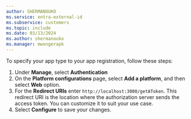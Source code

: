 ```yaml
---
author: SHERMANOUKO
ms.service: entra-external-id
ms.subservice: customers
ms.topic: include
ms.date: 03/13/2024
ms.author: shermanouko
ms.manager: mwongerapk
---
```


To specify your app type to your app registration, follow these steps:

1. Under **Manage**, select **Authentication** 
1. On the **Platform configurations** page, select **Add a platform**, and then select **Web** option.
1. For the **Redirect URIs** enter `http://localhost:3000/getAToken`. This redirect URI is the location where the authorization server sends the access token. You can customize it to suit your use case.
1. Select **Configure** to save your changes.
